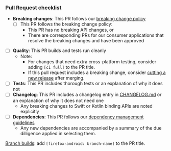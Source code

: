 ### Pull Request checklist ###
<!-- Before submitting the PR, please address each item -->
- **Breaking changes**:  This PR follows our [breaking change policy](https://github.com/mozilla/application-services/blob/main/docs/howtos/breaking-changes.md)
  - [ ] This PR follows the breaking change policy:
     - This PR has no breaking API changes, or
     - There are corresponding PRs for our consumer applications that resolve the breaking changes and have been approved
- [ ] **Quality**: This PR builds and tests run cleanly
  - Note:
    - For changes that need extra cross-platform testing, consider adding `[ci full]` to the PR title.
    - If this pull request includes a breaking change, consider [cutting a new release](https://github.com/mozilla/application-services/blob/main/docs/howtos/cut-a-new-release.md) after merging.
- [ ] **Tests**: This PR includes thorough tests or an explanation of why it does not
- [ ] **Changelog**: This PR includes a changelog entry in [CHANGELOG.md](../CHANGELOG.md) or an explanation of why it does not need one
  - Any breaking changes to Swift or Kotlin binding APIs are noted explicitly
- [ ] **Dependencies**: This PR follows our [dependency management guidelines](https://github.com/mozilla/application-services/blob/main/docs/dependency-management.md)
  - Any new dependencies are accompanied by a summary of the due dilligence applied in selecting them.

[Branch builds](https://github.com/mozilla/application-services/blob/main/docs/howtos/branch-builds.md): add `[firefox-android: branch-name]` to the PR title.
